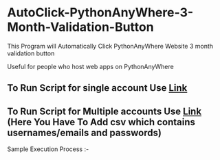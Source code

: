 # AutoClick-PythonAnyWhere-3-Month-Validation-Button

This Program will Automatically Click PythonAnyWhere Website 3 month validation button

Useful for people who host web apps on PythonAnyWhere

## To Run Script for single account Use [Link](https://github.com/Atharv-Chaudhari/AutoClick-PythonAnyWhere-3-Month-Validation-Button/blob/main/app.py)

## To Run Script for Multiple accounts Use [Link](https://github.com/Atharv-Chaudhari/AutoClick-PythonAnyWhere-3-Month-Validation-Button/blob/main/main.py) (Here You Have To Add csv which contains usernames/emails and passwords)


Sample Execution Process :-
